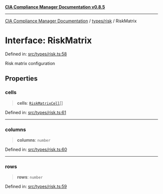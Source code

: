 [**CIA Compliance Manager Documentation v0.8.5**](../../../README.md)

***

[CIA Compliance Manager Documentation](../../../modules.md) / [types/risk](../README.md) / RiskMatrix

# Interface: RiskMatrix

Defined in: [src/types/risk.ts:58](https://github.com/Hack23/cia-compliance-manager/blob/3ae0301247f765ba03c8c0fe645db4718bb8af76/src/types/risk.ts#L58)

Risk matrix configuration

## Properties

### cells

> **cells**: [`RiskMatrixCell`](RiskMatrixCell.md)[]

Defined in: [src/types/risk.ts:61](https://github.com/Hack23/cia-compliance-manager/blob/3ae0301247f765ba03c8c0fe645db4718bb8af76/src/types/risk.ts#L61)

***

### columns

> **columns**: `number`

Defined in: [src/types/risk.ts:60](https://github.com/Hack23/cia-compliance-manager/blob/3ae0301247f765ba03c8c0fe645db4718bb8af76/src/types/risk.ts#L60)

***

### rows

> **rows**: `number`

Defined in: [src/types/risk.ts:59](https://github.com/Hack23/cia-compliance-manager/blob/3ae0301247f765ba03c8c0fe645db4718bb8af76/src/types/risk.ts#L59)
